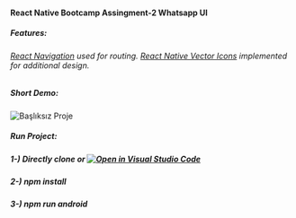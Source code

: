 #### React Native Bootcamp Assingment-2 Whatsapp UI
##### Features:
###### [React Navigation](https://reactnavigation.org/docs/hello-react-navigation/) used for routing. [React Native Vector Icons](https://github.com/oblador/react-native-vector-icons) implemented for additional design.
##### Short Demo:
![Başlıksız Proje](https://user-images.githubusercontent.com/43653193/186972437-eeed7c33-8806-4f73-a007-b27660942b62.gif)
##### Run Project:
##### 1-) Directly clone or   [![Open in Visual Studio Code](https://classroom.github.com/assets/open-in-vscode-c66648af7eb3fe8bc4f294546bfd86ef473780cde1dea487d3c4ff354943c9ae.svg)](https://classroom.github.com/online_ide?assignment_repo_id=8243099&assignment_repo_type=AssignmentRepo)
##### 2-) npm install
##### 3-) npm run android

